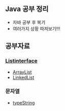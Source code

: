 ## Java 공부 정리 

- 자바 공부 후 복기
- 여러가지 상황 따져보기!!!

## 공부자료

### [Listinterface](./src/main/java/ListInterface)

- [ArrayList](./src/main/java/ListInterface/LinkedList)
- [LinkedList](./src/main/java/ListInterface/LinkedList)

### 문자열

- [typeString](./src/main/java/typeString)